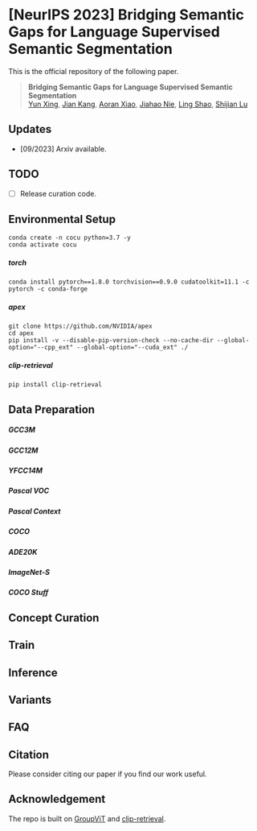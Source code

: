 # [NeurIPS 2023] Bridging Semantic Gaps for Language Supervised Semantic Segmentation

This is the official repository of the following paper.
> **Bridging Semantic Gaps for Language Supervised Semantic Segmentation**<br>
> [Yun Xing](https://scholar.google.com/citations?user=uOAYTXoAAAAJ&hl=en&oi=ao), [Jian Kang](https://www.linkedin.com/in/alan-kang-6497b5239), [Aoran Xiao](https://scholar.google.com/citations?user=yGKsEpAAAAAJ&hl=en), [Jiahao Nie](https://niejiahao1998.github.io/), [Ling Shao](https://scholar.google.com/citations?user=z84rLjoAAAAJ&hl=zh-CN&oi=ao), [Shijian Lu](https://scholar.google.com/citations?user=uYmK-A0AAAAJ&hl=en&oi=ao)<br>

## Updates

- [09/2023] Arxiv available.

## TODO
- [ ] Release curation code. 

## Environmental Setup
```
conda create -n cocu python=3.7 -y
conda activate cocu
```
##### torch
```
conda install pytorch==1.8.0 torchvision==0.9.0 cudatoolkit=11.1 -c pytorch -c conda-forge
```
##### apex
```
git clone https://github.com/NVIDIA/apex
cd apex
pip install -v --disable-pip-version-check --no-cache-dir --global-option="--cpp_ext" --global-option="--cuda_ext" ./
```
##### clip-retrieval
```
pip install clip-retrieval
```

## Data Preparation
##### GCC3M
##### GCC12M
##### YFCC14M
##### Pascal VOC
##### Pascal Context
##### COCO
##### ADE20K
##### ImageNet-S
##### COCO Stuff

## Concept Curation

## Train

## Inference

## Variants

## FAQ

## Citation

Please consider citing our paper if you find our work useful.

## Acknowledgement

The repo is built on [GroupViT](https://github.com/NVlabs/GroupViT) and [clip-retrieval](https://github.com/rom1504/clip-retrieval).
